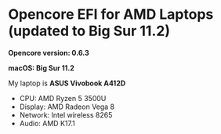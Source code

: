 # Opencore EFI for AMD Laptops (updated to Big Sur 11.2)

**Opencore version: 0.6.3**

**macOS: Big Sur 11.2**

My laptop is **ASUS Vivobook A412D**
- CPU: AMD Ryzen 5 3500U
- Display: AMD Radeon Vega 8
- Network: Intel wireless 8265
- Audio: AMD K17.1
